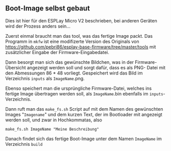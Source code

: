 ## Boot-Image selbst gebaut

Dies ist hier für den ESPLay Micro V2 beschrieben, bei anderen Geräten wird der Prozess anders sein...

Zuerst einmal braucht man das tool, was das fertige Image packt. Das Programm in `mkfw` ist eine modifizerte Version des Originals von https://github.com/pebri86/esplay-base-firmware/tree/master/tools mit zusätzlicher Eingabe der Firmware-Eingabedatei. 



Dann besorgt man sich das gewünschte Bildchen, was in der Firmware- Übersicht angezeigt werden soll und sorgt dafür, dass es als PNG- Datei mit den Abmessungen 86 * 48 vorliegt. Gespeichert wird das Bild im Verzeichnis `inputs` als `ImageName`.png.

Ebenso speichert man die ursprüngliche Firmware-Datei, welches ins fertige Image übertragen werden soll, als `ImageName`.bin ebenfalls im `inputs`- Verzeichnis.

Dann ruft man das `make_fs.sh` Script auf mit dem Namen des gewünschten Images "`Imagename`" und dem kurzen Text, der im Bootloader mit angezeigt werden soll, und zwar in Hochkommatas, also

    make_fs.sh ImageName "Meine Beschreibung"

Danach findet sich das fertige Boot-Image unter dem Namen `ImageName` im Verzeichnis `build`


